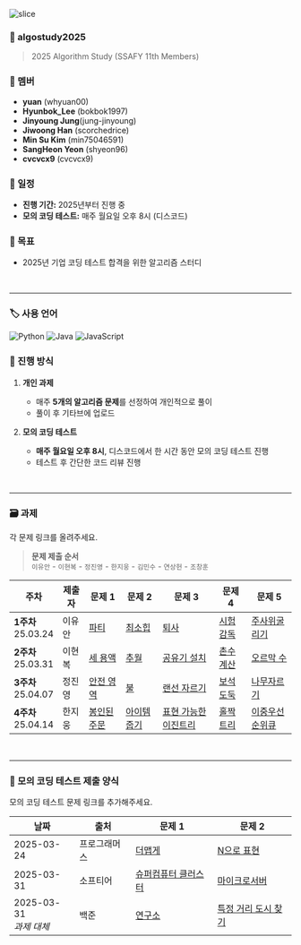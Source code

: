 ![slice](https://capsule-render.vercel.app/api?type=slice&color=gradient&customColorList=20&height=248&text=Hi%20there👋&fontAlign=70&rotate=16&fontAlignY=25&desc=algorithm%20study%20github&descAlign=66&&descAlignY=42)

### 📌 algostudy2025

> 2025 Algorithm Study (SSAFY 11th Members)

### 👥 멤버

- **yuan** (whyuan00)
- **Hyunbok_Lee** (bokbok1997)
- **Jinyoung Jung**(jung-jinyoung)
- **Jiwoong Han** (scorchedrice)
- **Min Su Kim** (min75046591)
- **SangHeon Yeon** (shyeon96)
- **cvcvcx9** (cvcvcx9)

### 📅 일정

- **진행 기간:** 2025년부터 진행 중
- **모의 코딩 테스트:** 매주 월요일 오후 8시 (디스코드)

### 🎯 목표

- 2025년 기업 코딩 테스트 합격을 위한 알고리즘 스터디

<br>
<hr>

### 🏷️ 사용 언어

![Python](https://img.shields.io/badge/Python-3776AB?style=for-the-badge&logo=python&logoColor=white)
![Java](https://img.shields.io/badge/Java-007396?style=for-the-badge&logo=openjdk&logoColor=white)
![JavaScript](https://img.shields.io/badge/JavaScript-F7DF1E?style=for-the-badge&logo=javascript&logoColor=black)

### 📌 진행 방식

1. **개인 과제**

   - 매주 **5개의 알고리즘 문제**를 선정하여 개인적으로 풀이
   - 풀이 후 기타브에 업로드

2. **모의 코딩 테스트**
   - **매주 월요일 오후 8시**, 디스코드에서 한 시간 동안 모의 코딩 테스트 진행
   - 테스트 후 간단한 코드 리뷰 진행

<br>

---

### 🗃️ 과제

각 문제 링크를 올려주세요.
> **문제 제출 순서**  
> `이유안` - `이현복` - `정진영` - `한지웅` - `김민수` - `연상헌` - `조창훈`

| 주차 | 제출자 | 문제 1                                         | 문제 2                                        | 문제 3                                           | 문제 4                                         | 문제 5                                            |
| ------ | ------ |----------------------------------------------|---------------------------------------------|------------------------------------------------|----------------------------------------------|-------------------------------------------------|
| **1주차** <br> 25.03.24 | 이유안 | [파티](https://www.acmicpc.net/problem/1238)   | [최소힙](https://www.acmicpc.net/problem/1927) | [퇴사](https://www.acmicpc.net/problem/14501)    | [시험감독](https://www.acmicpc.net/problem/13458) | [주사위굴리기](https://www.acmicpc.net/problem/14499) |
| **2주차** <br> 25.03.31 | 이현복 | [세 용액](https://www.acmicpc.net/problem/2473) | [추월](https://www.acmicpc.net/problem/2002)  | [공유기 설치](https://www.acmicpc.net/problem/2110) | [촌수계산](https://www.acmicpc.net/problem/2644) | [오르막 수](https://www.acmicpc.net/problem/11057)  |
| **3주차** <br> 25.04.07 | 정진영 | [안전 영역](https://www.acmicpc.net/problem/2468) | [불](https://www.acmicpc.net/problem/5427)  | [랜선 자르기](https://www.acmicpc.net/problem/1654) | [보석 도둑](https://www.acmicpc.net/problem/1202) | [나무자르기](https://www.acmicpc.net/problem/2805)  |
| **4주차** <br> 25.04.14 | 한지웅 | [봉인된 주문](https://school.programmers.co.kr/learn/courses/30/lessons/389481) | [아이템 줍기](https://school.programmers.co.kr/learn/courses/30/lessons/87694)  | [표현 가능한 이진트리](https://school.programmers.co.kr/learn/courses/30/lessons/150367) | [홀짝트리](https://school.programmers.co.kr/learn/courses/30/lessons/388354) | [이중우선순위큐](https://school.programmers.co.kr/learn/courses/30/lessons/42628)  |

<br>

---

### 📝 모의 코딩 테스트 제출 양식

모의 코딩 테스트 문제 링크를 추가해주세요.

| 날짜         | 출처     | 문제 1    | 문제 2                                                                      |
|------------|--------| --------- |---------------------------------------------------------------------------|
| 2025-03-24 | 프로그래머스 | [더맵게](https://school.programmers.co.kr/learn/courses/30/lessons/42626) | [N으로 표현](https://school.programmers.co.kr/learn/courses/30/lessons/42895) |
| 2025-03-31 | 소프티어   | [슈퍼컴퓨터 클러스터](https://softeer.ai/practice/6252) | [마이크로서버](https://softeer.ai/practice/6264) |
| 2025-03-31 <br> *과제 대체* | 백준  | [연구소](https://www.acmicpc.net/problem/14502) | [특정 거리 도시 찾기](https://www.acmicpc.net/problem/18352) |
